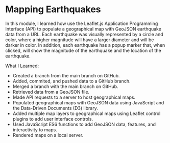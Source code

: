 # Mapping Earthquakes

In this module, I learned how use the Leaflet.js Application Programming Interface (API) to populate a geographical map with GeoJSON earthquake data from a URL. Each earthquake was visually represented by a circle and color, where a higher magnitude will have a larger diameter and will be darker in color. In addition, each earthquake has a popup marker that, when clicked, will show the magnitude of the earthquake and the location of the earthquake.

What I Learned:
- Created a branch from the main branch on GitHub.
- Added, commited, and pushed data to a GitHub branch.
- Merged a branch with the main branch on GitHub.
- Retrieved data from a GeoJSON file.
- Made API requests to a server to host geographical maps.
- Populated geographical maps with GeoJSON data using JavaScript and the Data-Driven Documents (D3) library.
- Added multiple map layers to geographical maps using Leaflet control plugins to add user interface controls.
- Used JavaScript ES6 functions to add GeoJSON data, features, and interactivity to maps. 
- Rendered maps on a local server.
